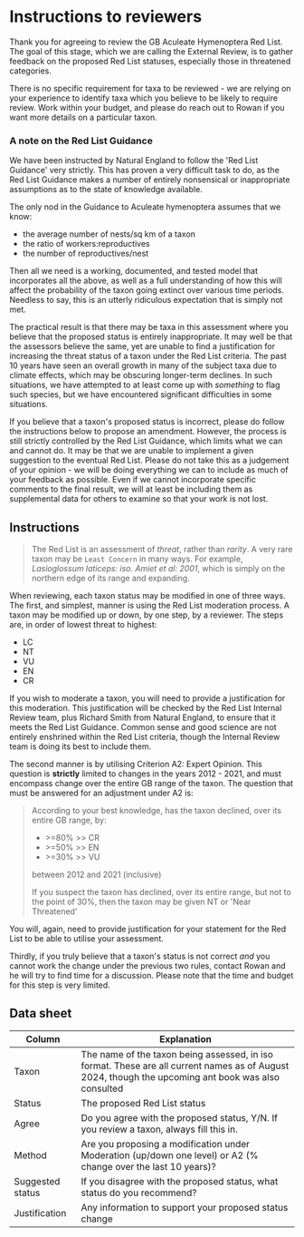 # Instructions to reviewers
Thank you for agreeing to review the GB Aculeate Hymenoptera Red List. The goal of this stage, which we are calling the External Review, is to gather feedback on the proposed Red List statuses, especially those in threatened categories. 

There is no specific requirement for taxa to be reviewed - we are relying on your experience to identify taxa which you believe to be likely to require review. Work within your budget, and please do reach out to Rowan if you want more details on a particular taxon.

### A note on the Red List Guidance
We have been instructed by Natural England to follow the 'Red List Guidance' very strictly. This has proven a very difficult task to do, as the Red List Guidance makes a number of entirely nonsensical or inappropriate assumptions as to the state of knowledge available.
 
The only nod in the Guidance to Aculeate hymenoptera assumes that we know:
- the average number of nests/sq km of a taxon
- the ratio of workers:reproductives
- the number of reproductives/nest

Then all we need is a working, documented, and tested model that incorporates all the above, as well as a full understanding of how this will affect the probability of the taxon going extinct over various time periods. Needless to say, this is an utterly ridiculous expectation that is simply not met.

The practical result is that there may be taxa in this assessment where you believe that the proposed status is entirely inappropriate. It may well be that the assessors believe the same, yet are unable to find a justification for increasing the threat status of a taxon under the Red List criteria. The past 10 years have seen an overall growth in many of the subject taxa due to climate effects, which may be obscuring longer-term declines. In such situations, we have attempted to at least come up with *something* to flag such species, but we have encountered significant difficulties in some situations.

If you believe that a taxon's proposed status is incorrect, please do follow the instructions below to propose an amendment. However, the process is still strictly controlled by the Red List Guidance, which limits what we can and cannot do. It may be that we are unable to implement a given suggestion to the eventual Red List. Please do not take this as a judgement of your opinion - we will be doing everything we can to include as much of your feedback as possible. Even if we cannot incorporate specific comments to the final result, we will at least be including them as supplemental data for others to examine so that your work is not lost.

## Instructions
> The Red List is an assessment of *threat*, rather than *rarity*. A very rare taxon may be `Least Concern` in many ways. For example, *Lasioglossum laticeps: iso. Amiet et al: 2001*, which is simply on the northern edge of its range and expanding.

When reviewing, each taxon status may be modified in one of three ways. The first, and simplest, manner is using the Red List moderation process. A taxon may be modified up or down, by one step, by a reviewer. The steps are, in order of lowest threat to highest:

- LC
- NT
- VU
- EN
- CR

If you wish to moderate a taxon, you will need to provide a justification for this moderation. This justification will be checked by the Red List Internal Review team, plus Richard Smith from Natural England, to ensure that it meets the Red List Guidance. Common sense and good science are not entirely enshrined within the Red List criteria, though the Internal Review team is doing its best to include them.

The second manner is by utilising Criterion A2: Expert Opinion. This question is **strictly** limited to changes in the years 2012 - 2021, and must encompass change over the entire GB range of the taxon. The question that must be answered for an adjustment under A2 is:

> According to your best knowledge, has the taxon declined, over its entire GB range, by:
> 
>    - \>=80% \>\> CR
>    - \>=50% \>\> EN
>    - \>=30% \>\> VU
>
> between 2012 and 2021 (inclusive)
> 
> If you suspect the taxon has declined, over its entire range, but not to the point of 30%, then the taxon may be given NT or 'Near Threatened'

You will, again, need to provide justification for your statement for the Red List to be able to utilise your assessment.

Thirdly, if you truly believe that a taxon's status is not correct *and* you cannot work the change under the previous two rules, contact Rowan and he will try to find time for a discussion. Please note that the time and budget for this step is very limited.

## Data sheet
|Column|Explanation|
|---|---|
|Taxon| The name of the taxon being assessed, in iso format. These are all current names as of August 2024, though the upcoming ant book was also consulted|
|Status| The proposed Red List status|
|Agree|Do you agree with the proposed status, Y/N. If you review a taxon, always fill this in.|
|Method|Are you proposing a modification under Moderation (up/down one level) or A2 (% change over the last 10 years)?|
|Suggested status| If you disagree with the proposed status, what status do you recommend?|
|Justification|Any information to support your proposed status change|
